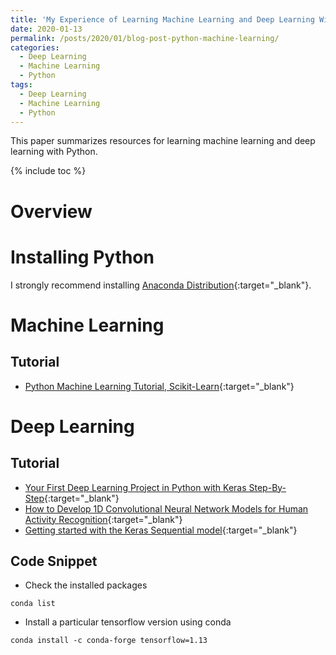 ```yaml
---
title: 'My Experience of Learning Machine Learning and Deep Learning With Python'
date: 2020-01-13
permalink: /posts/2020/01/blog-post-python-machine-learning/
categories:
  - Deep Learning
  - Machine Learning
  - Python
tags:
  - Deep Learning
  - Machine Learning
  - Python
---
```


This paper summarizes resources for learning machine learning and deep learning with Python.

{% include toc %}

# Overview

# Installing Python
I strongly recommend installing [Anaconda Distribution](https://docs.anaconda.com/anaconda/install/){:target="_blank"}.

# Machine Learning
## Tutorial
* [Python Machine Learning Tutorial, Scikit-Learn](https://elitedatascience.com/python-machine-learning-tutorial-scikit-learn){:target="_blank"}

# Deep Learning
## Tutorial
* [Your First Deep Learning Project in Python with Keras Step-By-Step](https://machinelearningmastery.com/tutorial-first-neural-network-python-keras/){:target="_blank"}
* [How to Develop 1D Convolutional Neural Network Models for Human Activity Recognition](https://machinelearningmastery.com/cnn-models-for-human-activity-recognition-time-series-classification/){:target="_blank"}
* [Getting started with the Keras Sequential model](https://keras.io/getting-started/sequential-model-guide/){:target="_blank"}

## Code Snippet
* Check the installed packages
```
conda list
```

* Install a particular tensorflow version using conda
```
conda install -c conda-forge tensorflow=1.13
```



